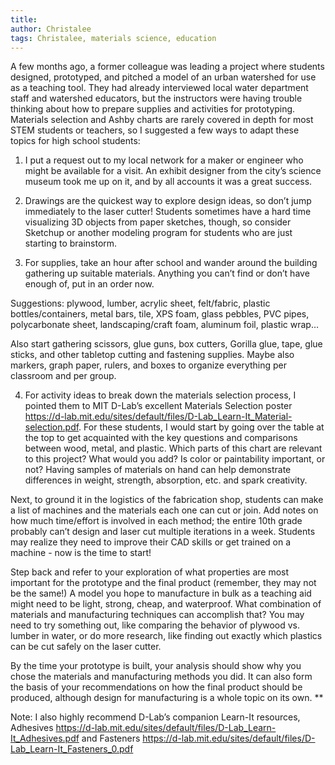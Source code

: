 ```yaml
---
title: 
author: Christalee
tags: Christalee, materials science, education
---
```


A few months ago, a former colleague was leading a project where students designed, prototyped, and pitched a model of an urban watershed for use as a teaching tool. They had already interviewed local water department staff and watershed educators, but the instructors were having trouble thinking about how to prepare supplies and activities for prototyping. Materials selection and Ashby charts are rarely covered in depth for most STEM students or teachers, so I suggested a few ways to adapt these topics for high school students:

1. I put a request out to my local network for a maker or engineer who might be available for a visit. An exhibit designer from the city’s science museum took me up on it, and by all accounts it was a great success.

2. Drawings are the quickest way to explore design ideas, so don’t jump immediately to the laser cutter! Students sometimes have a hard time visualizing 3D objects from paper sketches, though, so consider Sketchup or another modeling program for students who are just starting to brainstorm.

3. For supplies, take an hour after school and wander around the building gathering up suitable materials. Anything you can’t find or don’t have enough of, put in an order now. 

Suggestions: plywood, lumber, acrylic sheet, felt/fabric, plastic bottles/containers, metal bars, tile, XPS foam, glass pebbles, PVC pipes, polycarbonate sheet, landscaping/craft foam, aluminum foil, plastic wrap…

Also start gathering scissors, glue guns, box cutters, Gorilla glue, tape, glue sticks, and other tabletop cutting and fastening supplies. Maybe also markers, graph paper, rulers, and boxes to organize everything per classroom and per group.

4. For activity ideas to break down the materials selection process, I pointed them to MIT D-Lab’s excellent Materials Selection poster <https://d-lab.mit.edu/sites/default/files/D-Lab_Learn-It_Material-selection.pdf>. For these students, I would start by going over the table at the top to get acquainted with the key questions and comparisons between wood, metal, and plastic. Which parts of this chart are relevant to this project? What would you add? Is color or paintability important, or not? Having samples of materials on hand can help demonstrate differences in weight, strength, absorption, etc. and spark creativity. 

Next, to ground it in the logistics of the fabrication shop, students can make a list of machines and the materials each one can cut or join. Add notes on how much time/effort is involved in each method; the entire 10th grade probably can’t design and laser cut multiple iterations in a week. Students may realize they need to improve their CAD skills or get trained on a machine - now is the time to start!

Step back and refer to your exploration of what properties are most important for the prototype and the final product (remember, they may not be the same!) A model you hope to manufacture in bulk as a teaching aid might need to be light, strong, cheap, and waterproof. What combination of materials and manufacturing techniques can accomplish that? You may need to try something out, like comparing the behavior of plywood vs. lumber in water, or do more research, like finding out exactly which plastics can be cut safely on the laser cutter.

By the time your prototype is built, your analysis should show why you chose the materials and manufacturing methods you did. It can also form the basis of your recommendations on how the final product should be produced, although design for manufacturing is a whole topic on its own. **

Note: I also highly recommend D-Lab’s companion Learn-It resources, Adhesives <https://d-lab.mit.edu/sites/default/files/D-Lab_Learn-It_Adhesives.pdf> and Fasteners <https://d-lab.mit.edu/sites/default/files/D-Lab_Learn-It_Fasteners_0.pdf>